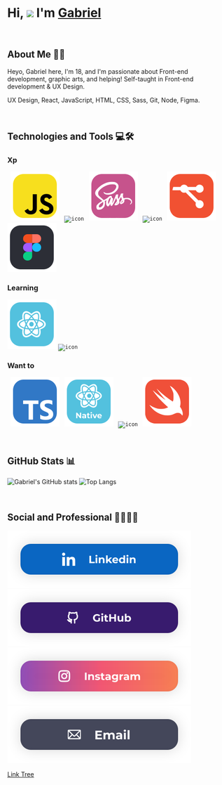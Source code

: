 # Hi, <img src=".GitHub/Hi.gif" width="35px"> I'm [Gabriel](https://cutt.ly/stwgabriel)

<br>

## About Me 🧑‍💻

Heyo, Gabriel here, I'm 18, and I'm passionate about Front-end development, graphic arts, and helping!
Self-taught in Front-end development & UX Design.

UX Design, React, JavaScript, HTML, CSS, Sass, Git, Node, Figma.

<br>

## Technologies and Tools 💻🛠️

### Xp

<code title='Javascript'> ![icon](https://github.com/StwGabriel/Assets/blob/main/icons/javascript-icon.svg)</code>
<code title='CSS 3'> ![icon](https://github.com/StwGabriel/Assets/blob/main/icons/css3-icon.svg)</code>
<code title='Sass'> ![icon](https://github.com/StwGabriel/Assets/blob/main/icons/sass-icon.svg)</code>
<code title='HTML 5'> ![icon](https://github.com/StwGabriel/Assets/blob/main/icons/html5-icon.svg)</code>
<code title='Git'> ![icon](https://github.com/StwGabriel/Assets/blob/main/icons/git-icon.svg)</code>
<code title='Figma'>![icon](https://github.com/StwGabriel/Assets/blob/main/icons/figma-icon.svg)</code>

### Learning

<code title='React'>![icon](https://github.com/StwGabriel/Assets/blob/main/icons/react-icon.svg)</code>
<code title='Node.Js'>![icon](https://github.com/stwgabriel/assets/blob/main/icons/node-js-icon.svg)</code>

### Want to

<code title='Typescript'> ![icon](https://github.com/StwGabriel/Assets/blob/main/icons/typescript-icon.svg)</code>
<code title='React Native'> ![icon](https://github.com/StwGabriel/Assets/blob/main/icons/react-native-icon.svg)</code>
<code title='Next'> ![icon](https://github.com/StwGabriel/Assets/blob/main/icons/next-icon.svg)</code>
<code title='Swift'> ![icon](https://github.com/StwGabriel/Assets/blob/main/icons/swift-icon.svg)</code>

<br>

## GitHub Stats 📊

![Gabriel's GitHub stats](https://github-readme-stats.vercel.app/api?username=StwGabriel&show_icons=true&theme=vue-dark) ![Top Langs](https://github-readme-stats.vercel.app/api/top-langs/?username=StwGabriel&layout=compact&theme=vue-dark)

<br>

## Social and Professional 🏄‍♂️🤵‍♂️

   [![shield](https://github.com/StwGabriel/Assets/blob/main/readme-shields/linkedin-shield.svg)](https://www.linkedin.com/in/stwgabriel/)
   [![shield](https://github.com/StwGabriel/Assets/blob/main/readme-shields/github-shield.svg)](https://github.com/StwGabriel)
   [![shield](https://github.com/StwGabriel/Assets/blob/main/readme-shields/instagram-shield.svg)](https://www.instagram.com/stwgabriel/)
   [![shield](https://github.com/StwGabriel/Assets/blob/main/readme-shields/email-shield.svg)](mailto:gabrielstw@pm.me?Subject=Vim%20Pelo%20GitHub)

[ Link Tree ](https://cutt.ly/stwgabriel)
